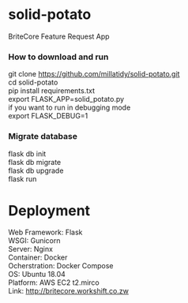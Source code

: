 # solid-potato
BriteCore Feature Request App

### How to download and run
git clone https://github.com/millatidy/solid-potato.git<br>
cd solid-potato<br>
pip install requirements.txt<br>
export FLASK_APP=solid_potato.py<br>
if you want to run in debugging mode<br>
export FLASK_DEBUG=1<br>

### Migrate database
flask db init<br>
flask db migrate<br>
flask db upgrade<br>
flask run

# Deployment
Web Framework: Flask<br>
WSGI: Gunicorn<br>
Server: Nginx<br>
Container: Docker<br>
Ocherstration: Docker Compose<br>
OS: Ubuntu 18.04<br>
Platform: AWS EC2 t2.mirco<br>
Link: http://britecore.workshift.co.zw
